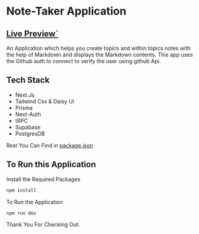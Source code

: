 # Note-Taker Application

## [Live Preview`](https://notetakerr.vercel.app/)

An Application which helps you create topics and within topics notes with the help of Markdown and displays the Markdown contents. This app uses the Github auth to connect to verify the user using github Api.

## Tech Stack

- Next.Js
- Tailwind Css & Daisy Ui
- Prisma
- Next-Auth
- tRPC
- Supabase
- PostgresDB

Rest You Can Find in [package.json](/package.json)

## To Run this Application

Install the Required Packages

````bash
npm install
````

To Run the Application

```bash
npm run dev
```

Thank You For Checking Out.
